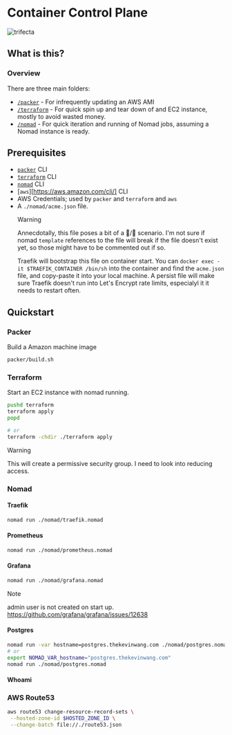 # Container Control Plane

![trifecta](https://github.com/thiskevinwang/traefik-test/assets/26389321/3113eef7-1d4f-40ba-8a19-6ea54b3f88d6)

## What is this?


### Overview

There are three main folders:

- [`/packer`](./packer/) - For infrequently updating an AWS AMI
- [`/terraform`](./terraform/) - For quick spin up and tear down of and EC2 instance, mostly to avoid wasted money.
- [`/nomad`](./nomad/) - For quick iteration and running of Nomad jobs, assuming a Nomad instance is ready.


## Prerequisites

- [`packer`][packer] CLI
- [`terraform`][terraform] CLI
- [`nomad`][nomad] CLI
- [`aws`][https://aws.amazon.com/cli/] CLI
- AWS Credentials; used by `packer` and `terraform` and `aws`
- A `./nomad/acme.json` file.
  > [!WARNING]
  >
  > Annecdotally, this file poses a bit of a 🐔/🥚 scenario. I'm not sure if nomad `template` references
  > to the file will break if the file doesn't exist yet, so those might have to be commented out if so.
  >
  > Traefik will bootstrap this file on container start. You can `docker exec -it $TRAEFIK_CONTAINER /bin/sh` into
  > the container and find the `acme.json` file, and copy-paste it into your local machine. A persist file
  > will make sure Traefik doesn't run into Let's Encrypt rate limits, especialyl it it needs to restart
  > often.

## Quickstart

### Packer

Build a Amazon machine image

```bash
packer/build.sh
```

### Terraform

Start an EC2 instance with nomad running.

```bash
pushd terraform
terraform apply
popd

# or
terraform -chdir ./terraform apply
```

> [!WARNING]
>
> This will create a permissive security group. I need to look into reducing access.

### Nomad

#### Traefik

```bash
nomad run ./nomad/traefik.nomad
```

#### Prometheus

```bash
nomad run ./nomad/prometheus.nomad
```

#### Grafana

```bash
nomad run ./nomad/grafana.nomad
```

> [!NOTE]
>
> admin user is not created on start up.
> https://github.com/grafana/grafana/issues/12638

#### Postgres

```bash
nomad run -var hostname=postgres.thekevinwang.com ./nomad/postgres.nomad
# or
export NOMAD_VAR_hostname="postgres.thekevinwang.com"
nomad run ./nomad/postgres.nomad
```

#### Whoami

### AWS Route53

```bash
aws route53 change-resource-record-sets \
 --hosted-zone-id $HOSTED_ZONE_ID \
 --change-batch file://./route53.json
```

[packer]: https://developer.hashicorp.com/packer
[terraform]: https://developer.hashicorp.com/terraform
[nomad]: https://developer.hashicorp.com/nomad
